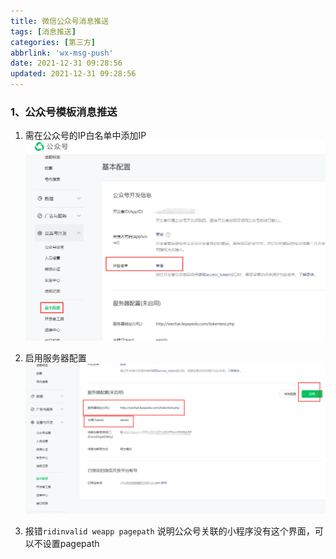 ```yaml
---
title: 微信公众号消息推送
tags: [消息推送]
categories: [第三方]
abbrlink: 'wx-msg-push'
date: 2021-12-31 09:28:56
updated: 2021-12-31 09:28:56
---
```


### 1、公众号模板消息推送

1. 需在公众号的IP白名单中添加IP
![](/images/wx_msg_push_1.png)
2. 启用服务器配置
![](/images/wx_msg_push_2.png)

3. 报错`ridinvalid weapp pagepath`
说明公众号关联的小程序没有这个界面，可以不设置pagepath